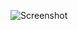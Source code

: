 ![Screenshot](https://raw.githubusercontent.com/Cryakl/Ultimate-RAT-Collection/refs/heads/main/CrashCool/Crashcool-Trojan2/Screenshot.png)
